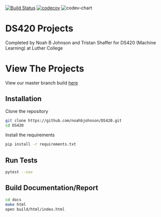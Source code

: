 [![Build Status](https://travis-ci.com/noahbjohnson/DS420.svg?branch=master)](https://travis-ci.com/noahbjohnson/DS420)
[![codecov](https://codecov.io/gh/noahbjohnson/DS420/branch/master/graph/badge.svg)](https://codecov.io/gh/noahbjohnson/DS420)
![codev-chart](https://codecov.io/gh/noahbjohnson/DS420/branch/master/graphs/commits.svg)

# DS420 Projects
Completed by Noah B Johnson and Tristan Shaffer for DS420 (Machine Learning) at Luther College

# View The Projects
View our master branch build [here](https://noahbjohnson.github.io/DS420/)

## Installation
Clone the repository
```bash
git clone https://github.com/noahbjohnson/DS420.git
cd DS420
```
Install the requirements
```bash
pip install -r requirements.txt
```

## Run Tests
```bash
pytest --cov
```

## Build Documentation/Report
```bash
cd docs
make html
open build/html/index.html
```